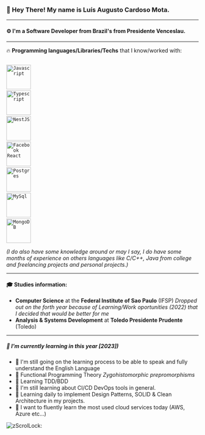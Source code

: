 ### 👋 Hey There! My name is **Luís** Augusto Cardoso Mota.


----
#### ⚙️ I'm a **Software Developer** from Brazil's from Presidente Venceslau. 

----
🔥 **Programming languages/Libraries/Techs** that I know/worked with:

<code> <img height="64" src="https://cdn.jsdelivr.net/gh/devicons/devicon/icons/javascript/javascript-original.svg" alt="Javascript" /></code>
<code> <img height="64" src="https://cdn.jsdelivr.net/gh/devicons/devicon/icons/typescript/typescript-original.svg" alt="Typescript"/></code>
<code> <img height="64" src="https://cdn.jsdelivr.net/gh/devicons/devicon/icons/nestjs/nestjs-plain.svg" alt="NestJS"/></code>
<code> <img height="64" src="https://cdn.jsdelivr.net/gh/devicons/devicon/icons/react/react-original-wordmark.svg" alt="Facebook React"/></code>
<code> <img height="64" src="https://cdn.jsdelivr.net/gh/devicons/devicon/icons/postgresql/postgresql-original.svg" alt="Postgres"/></code>
<code> <img height="64" src="https://cdn.jsdelivr.net/gh/devicons/devicon/icons/mysql/mysql-original-wordmark.svg" alt="MySql"/></code>
<code> <img height="64" src="https://cdn.jsdelivr.net/gh/devicons/devicon/icons/mongodb/mongodb-original-wordmark.svg" alt="MongoDB"/></code>


*(I do also have some knowledge around or may I say, I do have some months of experience on others languages like C/C++, Java from college and freelancing projects and personal projects.)* 

----
#### 🎓 Studies information:
 - **Computer Science** at the **Federal Institute of Sao Paulo** (IFSP) 
 *Dropped out on the forth year because of Learning/Work oportunities (2022) that I decided that would be better for me*
 - **Analysis & Systems Development** at **Toledo Presidente Prudente** (Toledo)

----
##### 🌱 I’m currently learning in this year [2023])
- 🌱 I'm still going on the learning process to be able to speak and fully understand the English Language
- 🌱 Functional Programming Theory *Zygohistomorphic prepromorphisms*
- 🌱 Learning TDD/BDD
- 🌱 I'm still learning about CI/CD DevOps tools in general.
- 🌱 Learning daily to implement Design Patterns, SOLID & Clean Architecture in my projects.
- 🌱 I want to fluently learn the most used cloud services today (AWS, Azure etc...)

![zScrolLock:](https://github-readme-stats.vercel.app/api?username=zScrolLock&count_private=true)

